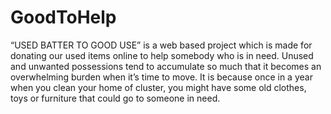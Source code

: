 # GoodToHelp
“USED BATTER  TO GOOD USE” is a web based project which is made for donating our used items online to help somebody who is in need.  Unused and unwanted possessions tend to accumulate so much that it becomes an overwhelming burden when it’s time to move. It is because once in a year when you clean your home of cluster, you might have some old clothes, toys or furniture that could go to someone in need.
